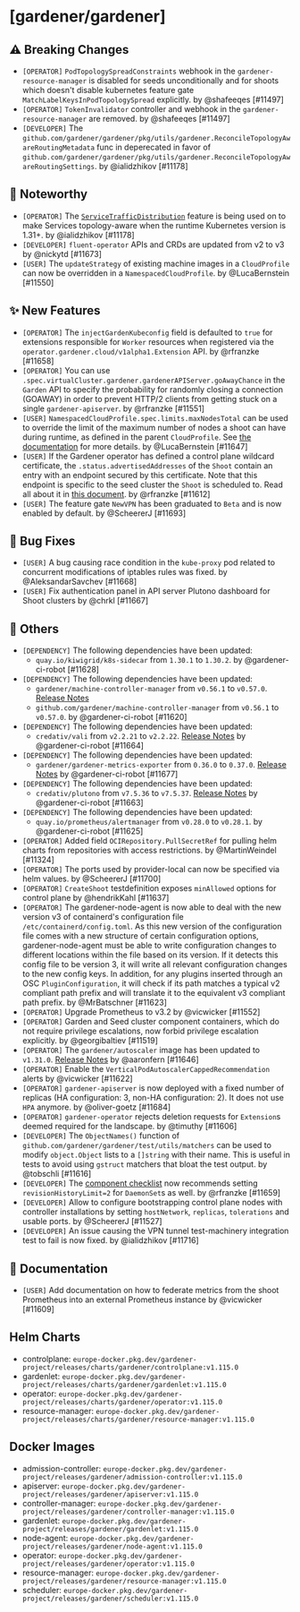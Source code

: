 # [gardener/gardener]

## ⚠️ Breaking Changes

- `[OPERATOR]` `PodTopologySpreadConstraints` webhook in the `gardener-resource-manager` is disabled for seeds unconditionally and for shoots which doesn't disable kubernetes feature gate `MatchLabelKeysInPodTopologySpread` explicitly. by @shafeeqes [#11497]
- `[OPERATOR]` `TokenInvalidator` controller and webhook in the `gardener-resource-manager` are removed.   by @shafeeqes [#11497]
- `[DEVELOPER]` The `github.com/gardener/gardener/pkg/utils/gardener.ReconcileTopologyAwareRoutingMetadata` func in deperecated in favor of `github.com/gardener/gardener/pkg/utils/gardener.ReconcileTopologyAwareRoutingSettings`. by @ialidzhikov [#11178]
## 📰 Noteworthy

- `[OPERATOR]` The [`ServiceTrafficDistribution`](https://kubernetes.io/docs/reference/networking/virtual-ips/#traffic-distribution) feature is being used on to make Services topology-aware when the runtime Kubernetes version is 1.31+. by @ialidzhikov [#11178]
- `[DEVELOPER]` `fluent-operator` APIs and CRDs are updated from v2 to v3 by @nickytd [#11673]
- `[USER]` The `updateStrategy` of existing machine images in a `CloudProfile` can now be overridden in a `NamespacedCloudProfile`. by @LucaBernstein [#11550]
## ✨ New Features

- `[OPERATOR]` The `injectGardenKubeconfig` field is defaulted to `true` for extensions responsible for `Worker` resources when registered via the `operator.gardener.cloud/v1alpha1.Extension` API. by @rfranzke [#11658]
- `[OPERATOR]` You can use `.spec.virtualCluster.gardener.gardenerAPIServer.goAwayChance` in the `Garden` API to specify the probability for randomly closing a connection (GOAWAY) in order to prevent HTTP/2 clients from getting stuck on a single `gardener-apiserver`. by @rfranzke [#11551]
- `[USER]` `NamespacedCloudProfile.spec.limits.maxNodesTotal` can be used to override the limit of the maximum number of nodes a shoot can have during runtime, as defined in the parent `CloudProfile`. See [the documentation](https://github.com/gardener/gardener/blob/master/docs/usage/shoot/shoot_limits.md) for more details. by @LucaBernstein [#11647]
- `[USER]` If the Gardener operator has defined a control plane wildcard certificate, the `.status.advertisedAddresses` of the `Shoot` contain an entry with an endpoint secured by this certificate. Note that this endpoint is specific to the seed cluster the `Shoot` is scheduled to. Read all about it in [this document](https://github.com/gardener/gardener/blob/master/docs/usage/shoot/shoot_access.md). by @rfranzke [#11612]
- `[USER]` The feature gate `NewVPN` has been graduated to `Beta` and is now enabled by default. by @ScheererJ [#11693]
## 🐛 Bug Fixes

- `[USER]` A bug causing race condition in the `kube-proxy` pod related to concurrent modifications of iptables rules was fixed. by @AleksandarSavchev [#11668]
- `[USER]` Fix authentication panel in API server Plutono dashboard for Shoot clusters by @chrkl [#11667]
## 🏃 Others

- `[DEPENDENCY]` The following dependencies have been updated:  
  - `quay.io/kiwigrid/k8s-sidecar` from `1.30.1` to `1.30.2`.  by @gardener-ci-robot [#11628]
- `[DEPENDENCY]` The following dependencies have been updated:  
  - `gardener/machine-controller-manager` from `v0.56.1` to `v0.57.0`. [Release Notes](https://redirect.github.com/gardener/machine-controller-manager/releases/tag/v0.57.0)  
  - `github.com/gardener/machine-controller-manager` from `v0.56.1` to `v0.57.0`.  by @gardener-ci-robot [#11620]
- `[DEPENDENCY]` The following dependencies have been updated:  
  - `credativ/vali` from `v2.2.21` to `v2.2.22`. [Release Notes](https://redirect.github.com/credativ/vali/releases/tag/v2.2.22) by @gardener-ci-robot [#11664]
- `[DEPENDENCY]` The following dependencies have been updated:  
  - `gardener/gardener-metrics-exporter` from `0.36.0` to `0.37.0`. [Release Notes](https://redirect.github.com/gardener/gardener-metrics-exporter/releases/tag/0.37.0) by @gardener-ci-robot [#11677]
- `[DEPENDENCY]` The following dependencies have been updated:  
  - `credativ/plutono` from `v7.5.36` to `v7.5.37`. [Release Notes](https://redirect.github.com/credativ/plutono/releases/tag/v7.5.37) by @gardener-ci-robot [#11663]
- `[DEPENDENCY]` The following dependencies have been updated:  
  - `quay.io/prometheus/alertmanager` from `v0.28.0` to `v0.28.1`.  by @gardener-ci-robot [#11625]
- `[OPERATOR]` Added field `OCIRepository.PullSecretRef` for pulling helm charts from repositories with access restrictions. by @MartinWeindel [#11324]
- `[OPERATOR]` The ports used by provider-local can now be specified via helm values. by @ScheererJ [#11700]
- `[OPERATOR]` `CreateShoot` testdefinition exposes `minAllowed` options for control plane by @hendrikKahl [#11637]
- `[OPERATOR]` The gardener-node-agent is now able to deal with the new version v3 of containerd's configuration file `/etc/containerd/config.toml`. As this new version of the configuration file comes with a new structure of certain configuration options, gardener-node-agent must be able to write configuration changes to different locations within the file based on its version. If it detects this config file to be version 3, it will write all relevant configuration changes to the new config keys. In addition, for any plugins inserted through an OSC `PluginConfiguration`, it will check if its path matches a typical v2 compliant path prefix and will translate it to the equivalent v3 compliant path prefix. by @MrBatschner [#11623]
- `[OPERATOR]` Upgrade Prometheus to v3.2 by @vicwicker [#11552]
- `[OPERATOR]` Garden and Seed cluster component containers, which do not require privilege escalations, now forbid privilege escalation explicitly. by @georgibaltiev [#11519]
- `[OPERATOR]` The `gardener/autoscaler` image has been updated to `v1.31.0`. [Release Notes](https://github.com/gardener/autoscaler/releases/tag/v1.31.0) by @aaronfern [#11646]
- `[OPERATOR]` Enable the `VerticalPodAutoscalerCappedRecommendation` alerts by @vicwicker [#11622]
- `[OPERATOR]` `gardener-apiserver` is now deployed with a fixed number of replicas (HA configuration: 3, non-HA configuration: 2). It does not use `HPA` anymore. by @oliver-goetz [#11684]
- `[OPERATOR]` `gardener-operator` rejects deletion requests for `Extension`s deemed required for the landscape.  by @timuthy [#11606]
- `[DEVELOPER]` The `ObjectNames()` function of `github.com/gardener/gardener/test/utils/matchers` can be used to modify `object.Object` lists to a `[]string` with their name. This is useful in tests to avoid using `gstruct` matchers that bloat the test output. by @tobschli [#11616]
- `[DEVELOPER]` The [component checklist](https://github.com/gardener/gardener/blob/v1.115.0/docs/development/component-checklist.md) now recommends setting `revisionHistoryLimit=2` for `DaemonSet`s as well. by @rfranzke [#11659]
- `[DEVELOPER]` Allow to configure bootstrapping control plane nodes with controller installations by setting `hostNetwork`, `replicas`, `tolerations` and usable ports. by @ScheererJ [#11527]
- `[DEVELOPER]` An issue causing the VPN tunnel test-machinery integration test to fail is now fixed. by @ialidzhikov [#11716]
## 📖 Documentation

- `[USER]` Add documentation on how to federate metrics from the shoot Prometheus into an external Prometheus instance by @vicwicker [#11609]

## Helm Charts
- controlplane: `europe-docker.pkg.dev/gardener-project/releases/charts/gardener/controlplane:v1.115.0`
- gardenlet: `europe-docker.pkg.dev/gardener-project/releases/charts/gardener/gardenlet:v1.115.0`
- operator: `europe-docker.pkg.dev/gardener-project/releases/charts/gardener/operator:v1.115.0`
- resource-manager: `europe-docker.pkg.dev/gardener-project/releases/charts/gardener/resource-manager:v1.115.0`
## Docker Images
- admission-controller: `europe-docker.pkg.dev/gardener-project/releases/gardener/admission-controller:v1.115.0`
- apiserver: `europe-docker.pkg.dev/gardener-project/releases/gardener/apiserver:v1.115.0`
- controller-manager: `europe-docker.pkg.dev/gardener-project/releases/gardener/controller-manager:v1.115.0`
- gardenlet: `europe-docker.pkg.dev/gardener-project/releases/gardener/gardenlet:v1.115.0`
- node-agent: `europe-docker.pkg.dev/gardener-project/releases/gardener/node-agent:v1.115.0`
- operator: `europe-docker.pkg.dev/gardener-project/releases/gardener/operator:v1.115.0`
- resource-manager: `europe-docker.pkg.dev/gardener-project/releases/gardener/resource-manager:v1.115.0`
- scheduler: `europe-docker.pkg.dev/gardener-project/releases/gardener/scheduler:v1.115.0`
